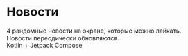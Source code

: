 # Новости

4 рандомные новости на экране, которые можно лайкать.  
Новости переодически обновляются.  
Kotlin + Jetpack Compose

